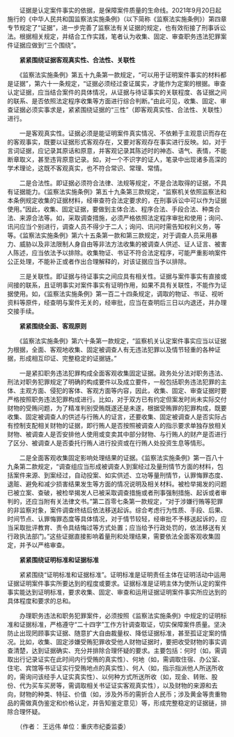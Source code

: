 　　证据是认定案件事实的依据，是保障案件质量的生命线。2021年9月20日起施行的《中华人民共和国监察法实施条例》（以下简称《监察法实施条例》）第四章专节规定了“证据”，进一步完善了监察法有关证据的规定，也有效衔接了刑事诉讼法。根据相关规定，并结合工作实践，笔者认为收集、固定、审查职务违法犯罪案件证据应做到“三个围绕”。

　　**紧紧围绕证据客观真实性、合法性、关联性**

　　《监察法实施条例》第五十九条第一款规定，“可以用于证明案件事实的材料都是证据”，第六十一条规定，“证据必须经过查证属实，才能作为定案的根据。审查认定证据，应当结合案件的具体情况，从证据与待证事实的关联程度、各证据之间的联系、是否依照法定程序收集等方面进行综合判断。”由此可见，收集、固定、审查证据必须实事求是，紧紧围绕证据的“三性”（即客观真实性、合法性、关联性）进行。

　　一是客观真实性。证据必须是能证明案件真实情况、不依赖于主观意识而存在的客观事实，既要以证据形式客观存在，又要对客观存在事实进行反映。如，对于言词证据，应记录其原话和原意，并客观记录其陈述时的神态、语气、表情，不能断章取义，甚至违背原意记录。如，对一个不识字的证人，笔录中出现诸多高深的学术理论，这既不客观真实，也不符合常识、常理、常情。

　　二是合法性。即证据必须符合法律、法规等规定，不是合法取得的证据，不具有证据能力。《监察法实施条例》第五十九条第三款规定，“监察机关依照监察法和本条例规定收集的证据材料，经审查符合法定要求的，在刑事诉讼中可以作为证据使用。”因此，收集、固定证据，要做到主体合法、程序合法、手段合法、种类合法、来源合法等。如，采取调查措施，必须严格依照法定程序审批和使用；询问、讯问应当个别进行，调查人员不得少于二人；询问、讯问时需告知权利义务，等等。《监察法实施条例》第六十五条第一款和第三款规定，对于调查人员采用暴力、威胁以及非法限制人身自由等非法方法收集的被调查人供述、证人证言、被害人陈述，应当依法予以排除。收集物证、书证不符合法定程序，可能严重影响案件公正处理，不能补正或者作出合理解释的，对该证据应当予以排除。

　　三是关联性。即证据与待证事实之间应具有相关性。证据与案件事实有直接或间接的联系，且证明事实对案件事实有证明作用，如果不具有关联性，不能作为证据使用。如，《监察法实施条例》第一百二十四条规定，调取的物证、书证、视听资料等原件，经查明与案件无关的，经审批，应当在查明后三日以内退还，并办理交接手续。

　　**紧紧围绕全面、客观原则**

　　《监察法实施条例》第六十条第一款规定，“监察机关认定案件事实应当以证据为根据，全面、客观地收集、固定被调查人有无违法犯罪以及情节轻重的各种证据，形成相互印证、完整稳定的证据链。”

　　一是紧扣职务违法犯罪构成全面客观收集固定证据。政务处分法对职务违法、刑法对职务犯罪规定了明确的构成要件以及成立要件，一般包括职务违法犯罪的主体、主观方面、侵犯的客体、客观方面等内容，因此，收集、固定、审查证据时要严格按照职务违法犯罪构成进行。比如，对于双方已有约定但案发时尚未实际交付财物的受贿问题，为了精准判别受贿既遂还是未遂，根据受贿罪的犯罪构成，既要收集、固定被调查人的供述与行贿人的证言，还要收集、固定被调查人是否实际占有控制支配相关财物的证据，即行贿人是否按照被调查人的指示要求单独存放相关财物、被调查人是否安排他人使用或变卖其中部分财物、与行贿人的财产是否进行了区分、被调查人是否委托行贿人进行投资或在行贿人处投资生息等情形。

　　二是全面客观收集固定影响处理结果的证据。《监察法实施条例》第一百八十九条第二款规定，“调查组应当形成被调查人到案经过及量刑情节方面的材料，包括案件来源、到案经过，自动投案、如实供述、立功等量刑情节，认罪悔罪态度、退赃、避免和减少损害结果发生等方面的情况说明及相关材料。被检举揭发的问题已被立案、查破，被检举揭发人已被采取调查措施或者刑事强制措施、起诉或者审判的，还应当附有关法律文书。”第二百零七条第一款规定，“对于涉嫌行贿等犯罪的非监察对象，案件调查终结后依法移送起诉。综合考虑行为性质、手段、后果、时间节点、认罪悔罪态度等具体情况，对于情节较轻，经审批不予移送起诉的，应当采取批评教育、责令具结悔过等方式处置；应当给予行政处罚的，依法移送有关行政执法部门。”这些证据直接影响着量刑和处理结果，需要依法全面客观收集固定，并予以严格审查。

　　**紧紧围绕证明标准和证据标准**

　　紧紧围绕“证明标准和证据标准”。证明标准是证明责任主体在证明活动中运用证据证明案件事实所要达到的程度或要求。证据标准是证明主体为使所认定的案件事实能达到证明标准，要求收集、固定、审查和运用证据证明案件事实所应达到的具体程度和要求的总和。

　　办理职务违法和职务犯罪案件，必须按照《监察法实施条例》中规定的证明标准和证据标准，严格遵守“二十四字”工作方针调查取证，切实保障案件质量。坚决防止出现罔顾事实证据、随意扩大自由裁量权、降低证据标准，甚至孤证定案的情况。比如，收集、固定涉嫌受贿犯罪收受他人财物证据时，要把收受财物的事实调查清楚，达到证据确实、充分并排除合理怀疑的要求。主要包括：何时（如，需调取出行记录证实在此时间内行受贿的真实性）、何地（如，需调取住宿、办公室、住宅、宾馆等书证证实行受贿地点的真实性）、何人（如，指示指派他人所送所收的，需询问该经手人证实真实性）、以何种方式所送所收（如，现金、转账、股份、代为买车买房等，需调取相关书证证实客观真实性），以及财物的来源和去向，财物的种类、特征、价值（如，涉及外币的需折合人民币；涉及黄金等贵重物品的需做真伪鉴定和价格认定，并告知鉴定意见）等，形成完整稳定的证据链，排除合理怀疑。

　　（作者： 王远伟 单位：重庆市纪委监委）